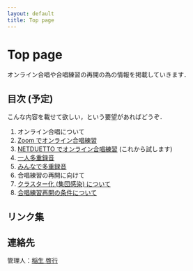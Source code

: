 ```yaml
---
layout: default
title: Top page
---
```


# Top page

 オンライン合唱や合唱練習の再開の為の情報を掲載していきます．

## 目次 (予定)

こんな内容を載せて欲しい，という要望があればどうぞ．

1. オンライン合唱について
  1. [Zoom でオンライン合唱練習](zoom.html)
  1. [NETDUETTO でオンライン合唱練習](netduetto.html) (これから試します)
  1. [一人多重録音](overdub-alone.html)
  1. [みんなで多重録音](overdub.html)
1. 合唱練習の再開に向けて
  1. [クラスター化 (集団感染) について](cluster.html)
  1. [合唱練習再開の条件について](offline-reharsal.html)

## リンク集

## 連絡先

管理人：<a href="https://www.math.kyoto-u.ac.jp/~inou/">稲生 啓行</a>

